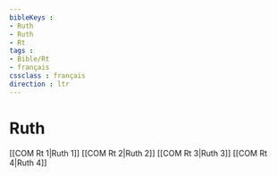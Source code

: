 ```yaml
---
bibleKeys : 
- Ruth
- Ruth
- Rt
tags : 
- Bible/Rt
- français
cssclass : français
direction : ltr
---
```


# Ruth

[[COM Rt 1|Ruth 1]]
[[COM Rt 2|Ruth 2]]
[[COM Rt 3|Ruth 3]]
[[COM Rt 4|Ruth 4]]
